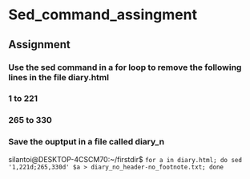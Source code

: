 # Sed_command_assingment
## Assignment

 ### Use the sed command in a for loop to remove the following lines in the file diary.html
 ### 1 to 221
 ### 265 to 330
 ### Save the ouptput in a file called diary_n

silantoi@DESKTOP-4CSCM70:~/firstdir$ `for a in diary.html; do sed '1,221d;265,330d' $a > diary_no_header-no_footnote.txt; done`

